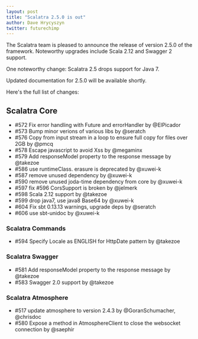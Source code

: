 ```yaml
---
layout: post
title: "Scalatra 2.5.0 is out"
author: Dave Hrycyszyn
twitter: futurechimp
---
```


The Scalatra team is pleased to announce the release of version 2.5.0 of the framework. Noteworthy upgrades include Scala 2.12 and Swagger 2 support.

One noteworthy change: Scalatra 2.5 drops support for Java 7.

Updated documentation for 2.5.0 will be available shortly.

Here's the full list of changes:

## Scalatra Core

* #572 Fix error handling with Future and errorHandler by @ElPicador
* #573 Bump minor verions of various libs by @seratch
* #576 Copy from input stream in a loop to ensure full copy for files over 2GB by @pmcq
* #578 Escape javascript to avoid Xss by @megaminx
* #579 Add responseModel property to the response message by @takezoe
* #586 use runtimeClass. erasure is deprecated by @xuwei-k
* #587 remove unused dependency by @xuwei-k
* #590 remove unused joda-time dependency from core by @xuwei-k
* #597 fix #596 CorsSupport is broken by @jelmerk
* #598 Scala 2.12 support by @takezoe
* #599 drop java7, use java8 Base64 by @xuwei-k
* #604 Fix sbt 0.13.13 warnings, upgrade deps by @seratch
* #606 use sbt-unidoc by @xuwei-k

### Scalatra Commands

* #594 Specify Locale as ENGLISH for HttpDate pattern by @takezoe

### Scalatra Swagger

* #581 Add responseModel property to the response message by @takezoe
* #583 Swagger 2.0 support by @takezoe

### Scalatra Atmosphere

* #517 update atmosphere to version 2.4.3 by @GoranSchumacher, @chrisdoc
* #580 Expose a method in AtmosphereClient to close the websocket connection by @saephir
